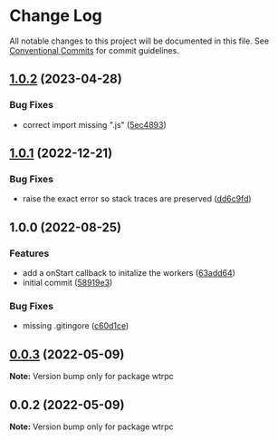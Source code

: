 # Change Log

All notable changes to this project will be documented in this file.
See [Conventional Commits](https://conventionalcommits.org) for commit guidelines.

## [1.0.2](https://github.com/blacha/wtrpc/compare/v1.0.1...v1.0.2) (2023-04-28)


### Bug Fixes

* correct import missing ".js" ([5ec4893](https://github.com/blacha/wtrpc/commit/5ec48935d40f8e9625f0b4a2bce7838ce373d7b4))

## [1.0.1](https://github.com/blacha/wtrpc/compare/v1.0.0...v1.0.1) (2022-12-21)


### Bug Fixes

* raise the exact error so stack traces are preserved ([dd6c9fd](https://github.com/blacha/wtrpc/commit/dd6c9fdce591e005ef1faf04da10bf3d026544e8))

## 1.0.0 (2022-08-25)


### Features

* add a onStart callback to initalize the workers ([63add64](https://github.com/blacha/wtrpc/commit/63add640cd813c80be1d53c892fbdc63d9ab52cf))
* initial commit ([58919e3](https://github.com/blacha/wtrpc/commit/58919e3841725ec3877bfee0357784356b9e81ea))


### Bug Fixes

* missing .gitingore ([c60d1ce](https://github.com/blacha/wtrpc/commit/c60d1ce31f560d2311281368f60b07ff1f47961b))

## [0.0.3](https://github.com/blacha/memoryscanner/compare/v0.0.2...v0.0.3) (2022-05-09)

**Note:** Version bump only for package wtrpc





## 0.0.2 (2022-05-09)

**Note:** Version bump only for package wtrpc
